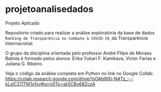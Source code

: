 # projetoanalisedados
Projeto Aplicado 

Repositório criado para realizar a análise exploratória da base de dados ``Ranking de Transparência no Combate à COVID-19``, da Transparência Internacional.

O grupo da disciplina orientada pelo professor André Filipe de Moraes Batista é formado pelos alunos: Érika Yukari F. Kamikava, Victor Farias e Juliana G. Ribeiro. 

Veja o código da análise completa em Python no link no Google Collab: https://colab.research.google.com/drive/1sOAb9IXi-N4Tz_---kLsICZjT7W1xfxv#scrollTo=sk5CBy68ZczA

